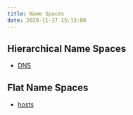```yaml
---
title: Name Spaces
date: 2020-11-17 15:13:00
---
```


## Hierarchical Name Spaces
* [DNS](2020-10-21--13-18-18Z--dns.md)

## Flat Name Spaces
* [hosts](2020-11-16--15-37-38Z--hosts.md)
